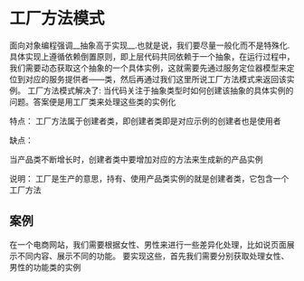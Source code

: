 # 工厂方法模式
面向对象编程强调__抽象高于实现__.也就是说，我们要尽量一般化而不是特殊化. 具体实现上遵循依赖倒置原则，即上层代码共同依赖于一个抽象，在运行过程中，我们需要动态获取这个抽象的一个具体实例，这就需要先通过服务定位器模型来定位到对应的服务提供者——类，然后再通过我们这里所说工厂方法模式来返回该实例。
工厂方法模式解决了:
当代码关注于抽象类型时如何创建该抽象的具体实例的问题。答案便是用工厂类来处理这些类的实例化

特点：
工厂方法属于创建者类，即创建者类即是对应示例的创建者也是使用者

缺点：

当产品类不断增长时，创建者类中要增加对应的方法来生成新的产品实例

说明：
工厂是生产的意思，持有、使用产品类实例的就是创建者类，它包含一个工厂方法

## 案例
在一个电商网站，我们需要根据女性、男性来进行一些差异化处理，比如说页面展示不同内容、展示不同的功能。
要实现这些，首先我们需要分别获取处理女性、男性的功能类的实例


